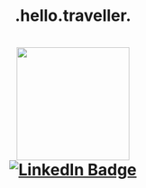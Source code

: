 <div id="header" align="center">
  <h1>
    .hello.traveller.
    <h1>
  <img src="https://media.giphy.com/media/Ds93U5YIqTKqEhLWj2/giphy.gif" width="200"/>
  <div id="badges">
    <a href="https://www.linkedin.com/in/gabrielmuniz-vayk/">
      <img src="https://img.shields.io/badge/LinkedIn-blue?style=for-the-badge&logo=linkedin&logoColor=white" alt="LinkedIn Badge"/>
    </a>
  </div>
  <img src="https://komarev.com/ghpvc/?username=vaykmuniz&style=flat-square&color=blue" alt=""/>
  
</div>

<!--
**vaykmuniz/vaykmuniz** is a ✨ _special_ ✨ repository because its `README.md` (this file) appears on your GitHub profile.

Here are some ideas to get you started:

- 🔭 I’m currently working on ...
- 🌱 I’m currently learning ...
- 👯 I’m looking to collaborate on ...
- 🤔 I’m looking for help with ...
- 💬 Ask me about ...
- 📫 How to reach me: ...
- 😄 Pronouns: ...
- ⚡ Fun fact: ...
-->
